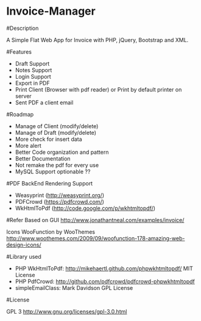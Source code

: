 Invoice-Manager
===============

#Description

A Simple Flat Web App for Invoice with PHP, jQuery, Bootstrap and XML.

#Features
- Draft Support
- Notes Support
- Login Support
- Export in PDF
- Print Client (Browser with pdf reader) or Print by default printer on server
- Sent PDF a client email

#Roadmap

- Manage of Client (modify/delete)
- Manage of Draft (modify/delete)
- More check for insert data
- More alert
- Better Code organization and pattern
- Better Documentation
- Not remake the pdf for every use
- MySQL Support optionable ??

#PDF BackEnd Rendering Support
- Weasyprint (http://weasyprint.org/)
- PDFCrowd (https://pdfcrowd.com/)
- WkHtmlToPdf (http://code.google.com/p/wkhtmltopdf/)

#Refer
Based on GUI http://www.jonathantneal.com/examples/invoice/

Icons WooFunction by WooThemes http://www.woothemes.com/2009/09/woofunction-178-amazing-web-design-icons/

#Library used
- PHP WkHtmlToPdf: http://mikehaertl.github.com/phpwkhtmltopdf/ MIT License
- PHP PdfCrowd: http://github.com/pdfcrowd/pdfcrowd-phpwkhtmltopdf
- simpleEmailClass: Mark Davidson GPL License

#License

GPL 3 http://www.gnu.org/licenses/gpl-3.0.html